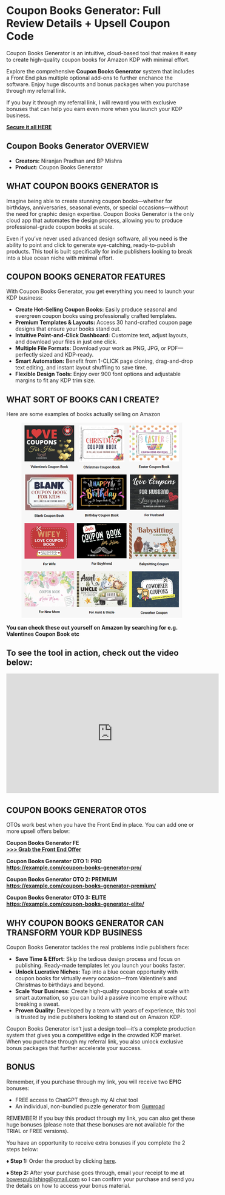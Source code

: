 <h1>Coupon Books Generator: Full Review Details + Upsell Coupon Code</h1>

<p>Coupon Books Generator is an intuitive, cloud-based tool that makes it easy to create high-quality coupon books for Amazon KDP with minimal effort.</p>
<p>Explore the comprehensive <strong>Coupon Books Generator</strong> system that includes a Front End plus multiple optional add-ons to further enchance the software. Enjoy huge discounts and bonus packages when you purchase through my referral link.</p>

<p>If you buy it through my referral link, I will reward you with exclusive bonuses that can help you earn even more when you launch your KDP business.</p>

<strong><a href="https://bowespublishing.com/couponbookgenerator" target="_blank" rel="nofollow noopener">Secure it all HERE</a></strong></p>

<h2>Coupon Books Generator OVERVIEW</h2>
<ul>
  <li><strong>Creators:</strong> Niranjan Pradhan and BP Mishra</li>
  <li><strong>Product:</strong> Coupon Books Generator</li>
</ul>

<h2>WHAT COUPON BOOKS GENERATOR IS</h2>
<p>Imagine being able to create stunning coupon books—whether for birthdays, anniversaries, seasonal events, or special occasions—without the need for graphic design expertise. Coupon Books Generator is the only cloud app that automates the design process, allowing you to produce professional-grade coupon books at scale.</p>
<p>Even if you’ve never used advanced design software, all you need is the ability to point and click to generate eye-catching, ready-to-publish products. This tool is built specifically for indie publishers looking to break into a blue ocean niche with minimal effort.</p>

<h2>COUPON BOOKS GENERATOR FEATURES</h2>
<p>With Coupon Books Generator, you get everything you need to launch your KDP business:</p>
<ul>
  <li><strong>Create Hot-Selling Coupon Books:</strong> Easily produce seasonal and evergreen coupon books using professionally crafted templates.</li>
  <li><strong>Premium Templates & Layouts:</strong> Access 30 hand-crafted coupon page designs that ensure your books stand out.</li>
  <li><strong>Intuitive Point-and-Click Dashboard:</strong> Customize text, adjust layouts, and download your files in just one click.</li>
  <li><strong>Multiple File Formats:</strong> Download your work as PNG, JPG, or PDF—perfectly sized and KDP-ready.</li>
  <li><strong>Smart Automation:</strong> Benefit from 1-CLICK page cloning, drag-and-drop text editing, and instant layout shuffling to save time.</li>
  <li><strong>Flexible Design Tools:</strong> Enjoy over 900 font options and adjustable margins to fit any KDP trim size.</li>
</ul>

<h2>WHAT SORT OF BOOKS CAN I CREATE?</h2>

<p>Here are some examples of books actually selling on Amazon</p>

<figure class="w-richtext-align-center w-richtext-figure-type-image">
  <div>
    <img src="https://raw.githubusercontent.com/bowespublishing/Coupon-Books-Generator-OTO/main/images/examples.png" alt="Coupon Books Generator" />
  </div>
</figure>

<p><strong>You can check these out yourself on Amazon by searching for e.g. Valentines Coupon Book etc</strong><br />

<h2>To see the tool in action, check out the video below:</h2>

<iframe width="560" height="315" src="https://www.youtube.com/embed/2ZcQfWRMRW4?si=A3qE7dYJVXu5zTXR" title="YouTube video player" frameborder="0" allow="accelerometer; autoplay; clipboard-write; encrypted-media; gyroscope; picture-in-picture; web-share" referrerpolicy="strict-origin-when-cross-origin" allowfullscreen></iframe>


<h2>COUPON BOOKS GENERATOR OTOS</h2>
<p>OTOs work best when you have the Front End in place. You can add one or more upsell offers below:</p>
<p><strong>Coupon Books Generator FE</strong><br />
<strong><a href="https://couponbooksgenerator.com/fe-link" target="_blank" rel="nofollow noopener">>>> Grab the Front End Offer</a></strong></p>
<p><strong>Coupon Books Generator OTO 1: PRO</strong><br />
<strong><a href="https://couponbooksgenerator.com/pro-link" target="_blank" rel="nofollow noopener">https://example.com/coupon-books-generator-pro/</a></strong></p>
<p><strong>Coupon Books Generator OTO 2: PREMIUM</strong><br />
<strong><a href="https://couponbooksgenerator.com/premium-link" target="_blank" rel="nofollow noopener">https://example.com/coupon-books-generator-premium/</a></strong></p>
<p><strong>Coupon Books Generator OTO 3: ELITE</strong><br />
<strong><a href="https://couponbooksgenerator.com/elite-link" target="_blank" rel="nofollow noopener">https://example.com/coupon-books-generator-elite/</a></strong></p>

<h2>WHY COUPON BOOKS GENERATOR CAN TRANSFORM YOUR KDP BUSINESS</h2>
<p>Coupon Books Generator tackles the real problems indie publishers face:</p>
<ul>
  <li><strong>Save Time &amp; Effort:</strong> Skip the tedious design process and focus on publishing. Ready-made templates let you launch your books faster.</li>
  <li><strong>Unlock Lucrative Niches:</strong> Tap into a blue ocean opportunity with coupon books for virtually every occasion—from Valentine’s and Christmas to birthdays and beyond.</li>
  <li><strong>Scale Your Business:</strong> Create high-quality coupon books at scale with smart automation, so you can build a passive income empire without breaking a sweat.</li>
  <li><strong>Proven Quality:</strong> Developed by a team with years of experience, this tool is trusted by indie publishers looking to stand out on Amazon KDP.</li>
</ul>

<p>Coupon Books Generator isn’t just a design tool—it’s a complete production system that gives you a competitive edge in the crowded KDP market. When you purchase through my referral link, you also unlock exclusive bonus packages that further accelerate your success.</p>

<h2>BONUS</h2>

<p>Remember, if you purchase through my link, you will receive two <strong>EPIC</strong> bonuses:</p>
<ul>
  <li>FREE access to ChatGPT through my AI chat tool</li>
  <li>An individual, non-bundled puzzle generator from <a href="https://bowespublishing.gumroad.com/" target="_blank" rel="noopener">Gumroad</a></li>
</ul>

<p>REMEMBER! If you buy this product through my link, you can also get these huge bonuses (please note that these bonuses are not available for the TRIAL or FREE versions).</p>

<p>You have an opportunity to receive extra bonuses if you complete the 2 steps below:</p>

<p><strong>♦ Step 1:</strong> Order the product by clicking <a href="https://bowespublishing.com/couponbookgenerator" target="_blank" rel="noopener">here</a>.</p>
<p><strong>♦ Step 2:</strong> After your purchase goes through, email your receipt to me at <a href="mailto:bowespublishing@gmail.com">bowespublishing@gmail.com</a> so I can confirm your purchase and send you the details on how to access your bonus material.</p>

